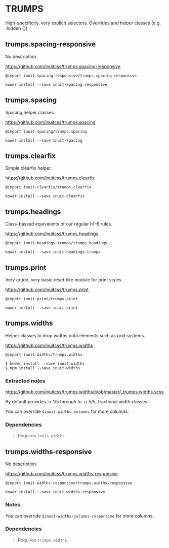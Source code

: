# TRUMPS
High-specificity, very explicit selectors. Overrides and helper classes (e.g. .hidden {}).

## trumps.spacing-responsive
No description.

<https://github.com/inuitcss/trumps.spacing-responsive>
```
@import inuit-spacing-responsive/trumps.spacing-responsive
```
```
bower install --save inuit-spacing-responsive
```

## trumps.spacing
Spacing helper classes.

<https://github.com/inuitcss/trumps.spacing>
```
@import inuit-spacing/trumps.spacing
```
```
bower install --save inuit-spacing
```

## trumps.clearfix
Simple clearfix helper.

<https://github.com/inuitcss/trumps.clearfix>
```
@import inuit-clearfix/trumps.clearfix
```
```
bower install --save inuit-clearfix
```

## trumps.headings
Class-bassed equivalents of our regular h1–6 rules.

<https://github.com/inuitcss/trumps.headings>
```
@import inuit-headings-trumps/trumps.headings
```
```
bower install --save inuit-headings-trumps
```


## trumps.print
Very crude, very basic reset-like module for print styles.

<https://github.com/inuitcss/trumps.print>
```
@import inuit-print/trumps.print
```
```
bower install --save inuit-print
```

## trumps.widths
Helper classes to drop widths onto elements such as grid systems.

<https://github.com/inuitcss/trumps.widths>
```
@import inuit-widths/trumps.widths
```
```
$ bower install --save inuit-widths
$ npm install --save inuit-widths
```

### Extracted notes
<https://github.com/inuitcss/trumps.widths/blob/master/_trumps.widths.scss>

By default provides .u-1/5 through to .u-5/5, fractional width classes.

You can override `$inuit-widths-columns` for more columns.

### Dependencies
> Requires `tools.widths`.


## trumps.widths-responsive
No description.

<https://github.com/inuitcss/trumps.widths-responsive>
```
@import inuit-widths-responsive/trumps.widths-responsive
```
```
bower install --save inuit-widths-responsive
```
### Notes
You can override `$inuit-widths-columns-responsive` for more columns.

### Dependencies
> Requires `trumps.widths`.

